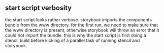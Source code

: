 ## start script verbosity

the start script looks rather verbose. storybook imports the components bundle from the www directory. for the first run, we need to make sure that the www directory is present, otherwise storybook will throw an error that it could not import the bundle. this is why the start script is first doing a stencil build before kicking of a parallel task of running stencil and storybook.
